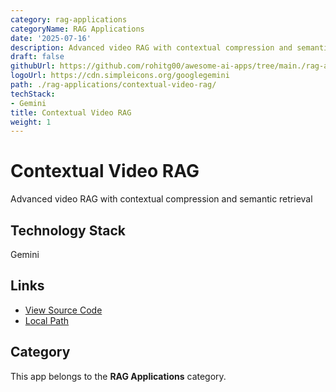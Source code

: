 ```yaml
---
category: rag-applications
categoryName: RAG Applications
date: '2025-07-16'
description: Advanced video RAG with contextual compression and semantic retrieval
draft: false
githubUrl: https://github.com/rohitg00/awesome-ai-apps/tree/main./rag-applications/contextual-video-rag/
logoUrl: https://cdn.simpleicons.org/googlegemini
path: ./rag-applications/contextual-video-rag/
techStack:
- Gemini
title: Contextual Video RAG
weight: 1
---
```


# Contextual Video RAG

Advanced video RAG with contextual compression and semantic retrieval

## Technology Stack

Gemini

## Links

- [View Source Code](https://github.com/rohitg00/awesome-ai-apps/tree/main./rag-applications/contextual-video-rag/)
- [Local Path](./rag-applications/contextual-video-rag/)

## Category

This app belongs to the **RAG Applications** category.

